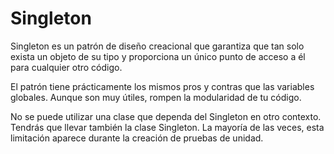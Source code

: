 # Singleton
Singleton es un patrón de diseño creacional que garantiza que tan solo exista un objeto de su tipo y proporciona un único punto de acceso a él para cualquier otro código.

El patrón tiene prácticamente los mismos pros y contras que las variables globales. Aunque son muy útiles, rompen la modularidad de tu código.

No se puede utilizar una clase que dependa del Singleton en otro contexto. Tendrás que llevar también la clase Singleton. La mayoría de las veces, esta limitación aparece durante la creación de pruebas de unidad.
